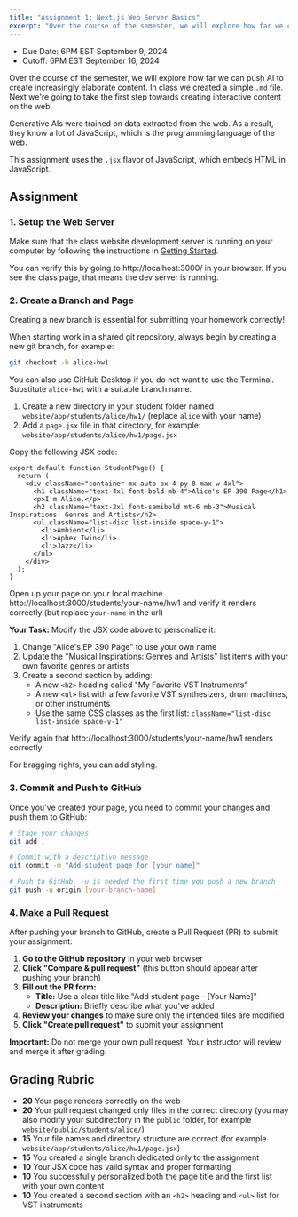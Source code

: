 ```yaml
---
title: "Assignment 1: Next.js Web Server Basics"
excerpt: "Over the course of the semester, we will explore how far we can push AI to create increasingly elaborate content."
---
```


- Due Date: 6PM EST September 9, 2024
- Cutoff: 6PM EST September 16, 2024

Over the course of the semester, we will explore how far we can push AI to
create increasingly elaborate content. In class we created a simple `.md` file.
Next we're going to take the first step towards creating interactive content on
the web.

Generative AIs were trained on data extracted from the web. As a result, they
know a lot of JavaScript, which is the programming language of the web. 

This assignment uses the `.jsx` flavor of JavaScript, which embeds HTML in
JavaScript.

## Assignment

### 1. Setup the Web Server

Make sure that the class website development server is running on your computer by following the instructions in [Getting Started](/modules/getting-started). 

You can verify this by going to http://localhost:3000/ in your browser. If you see
the class page, that means the dev server is running.

### 2. Create a Branch and Page

Creating a new branch is essential for submitting your homework correctly!

When starting work in a shared git repository, always begin by creating a new git branch, for example:

```bash
git checkout -b alice-hw1
```

You can also use GitHub Desktop if you do not want to use the Terminal.
Substitute `alice-hw1` with a suitable branch name.

1. Create a new directory in your student folder named `website/app/students/alice/hw1/` (replace `alice` with your name)
1. Add a `page.jsx` file in that directory, for example: `website/app/students/alice/hw1/page.jsx`

Copy the following JSX code:

```tsx
export default function StudentPage() {
  return (
    <div className="container mx-auto px-4 py-8 max-w-4xl">
      <h1 className="text-4xl font-bold mb-4">Alice's EP 390 Page</h1>
      <p>I'm Alice.</p>
      <h2 className="text-2xl font-semibold mt-6 mb-3">Musical Inspirations: Genres and Artists</h2>
      <ul className="list-disc list-inside space-y-1">
        <li>Ambient</li>
        <li>Aphex Twin</li>
        <li>Jazz</li>
      </ul>
    </div>
  );
}
```

Open up your page on your local machine
http://localhost:3000/students/your-name/hw1 and verify it renders correctly
(but replace `your-name` in the url)

**Your Task:** Modify the JSX code above to personalize it:
1. Change "Alice's EP 390 Page" to use your own name
2. Update the "Musical Inspirations: Genres and Artists" list items with your own favorite genres or artists
3. Create a second section by adding:
   - A new `<h2>` heading called "My Favorite VST Instruments"
   - A new `<ul>` list with a few favorite VST synthesizers, drum machines, or other instruments
   - Use the same CSS classes as the first list: `className="list-disc list-inside space-y-1"`

Verify again that http://localhost:3000/students/your-name/hw1 renders correctly

For bragging rights, you can add styling.

### 3. Commit and Push to GitHub

Once you've created your page, you need to commit your changes and push them to GitHub: 

```bash
# Stage your changes
git add .

# Commit with a descriptive message
git commit -m "Add student page for [your name]"

# Push to GitHub. -u is needed the first time you push a new branch
git push -u origin [your-branch-name]
```


### 4. Make a Pull Request

After pushing your branch to GitHub, create a Pull Request (PR) to submit your assignment:

1. **Go to the GitHub repository** in your web browser
2. **Click "Compare & pull request"** (this button should appear after pushing your branch)
3. **Fill out the PR form:**
   - **Title:** Use a clear title like "Add student page - [Your Name]"
   - **Description:** Briefly describe what you've added
4. **Review your changes** to make sure only the intended files are modified
5. **Click "Create pull request"** to submit your assignment

**Important:** Do not merge your own pull request. Your instructor will review and merge it after grading.

## Grading Rubric

- **20** Your page renders correctly on the web
- **20** Your pull request changed only files in the correct directory (you may also modify your subdirectory in the `public` folder, for example `website/public/students/alice/`)
- **15** Your file names and directory structure are correct (for example `website/app/students/alice/hw1/page.jsx`)
- **15** You created a single branch dedicated only to the assignment
- **10** Your JSX code has valid syntax and proper formatting
- **10** You successfully personalized both the page title and the first list with your own content
- **10** You created a second section with an `<h2>` heading and `<ul>` list for VST instruments 
